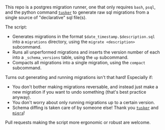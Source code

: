 This repo is a postgres migration runner, one that only requires `bash`, `psql`, and the python command [`tusker`](https://github.com/bikeshedder/tusker) to generate raw sql migrations from a single source of "declarative" sql file(s).

The script:

- Generates migrations in the format `$date_timestamp.$description.sql` into a `migrations` directory, using the `migrate <description>` subcommand.
- Runs all unperformed migrations and inserts the version number of each into a `_schema_versions` table, using the `up` subcommand.
- Compacts all migrations into a single migration, using the `compact` subcommand.

Turns out generating and running migrations isn't that hard! Especially if:

- You don't bother making migrations reversable, and instead just make a new migration if you want to undo something (that's best practice anyway).
- You don't worry about only running migrations up to a certain version.
- Schema diffing is taken care of by someone else! Thank you [`tusker`](https://github.com/bikeshedder/tusker) and [`migra`](https://github.com/djrobstep/migra)!

Pull requests making the script more ergonomic or robust are welcome.
